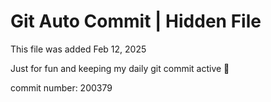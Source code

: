 # Git Auto Commit | Hidden File

This file was added Feb 12, 2025

Just for fun and keeping my daily git commit active 🤪

commit number: 200379
